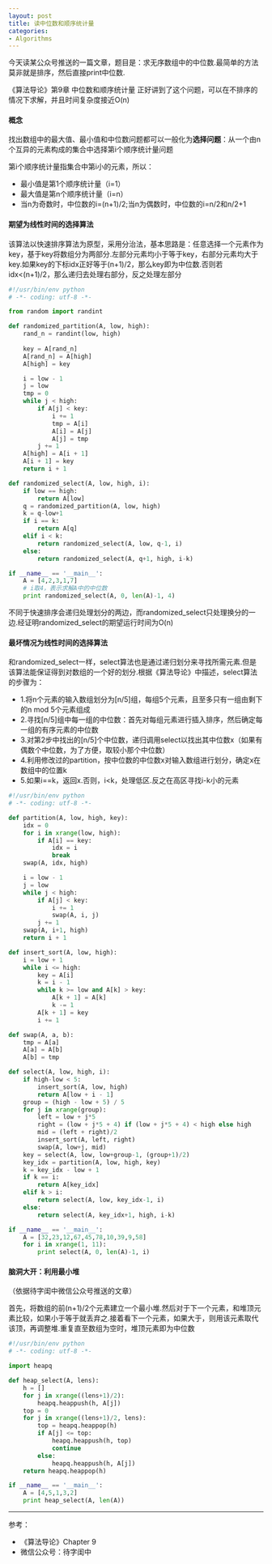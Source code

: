 ```yaml
---
layout: post
title: 读中位数和顺序统计量
categories:
- Algorithms
---
```


今天读某公众号推送的一篇文章，题目是：求无序数组中的中位数.最简单的方法莫非就是排序，然后直接print中位数.

《算法导论》第9章 中位数和顺序统计量 正好讲到了这个问题，可以在不排序的情况下求解，并且时间复杂度接近O(n)

#### 概念

找出数组中的最大值、最小值和中位数问题都可以一般化为**选择问题**：从一个由n个互异的元素构成的集合中选择第i个顺序统计量问题

第i个顺序统计量指集合中第i小的元素，所以：

- 最小值是第1个顺序统计量（i=1）
- 最大值是第n个顺序统计量（i=n）
- 当n为奇数时，中位数的i=(n+1)/2;当n为偶数时，中位数的i=n/2和n/2+1

#### 期望为线性时间的选择算法

该算法以快速排序算法为原型，采用分治法，基本思路是：任意选择一个元素作为key，基于key将数组分为两部分.左部分元素均小于等于key，右部分元素均大于key.如果key的下标idx正好等于(n+1)/2，那么key即为中位数.否则若idx<(n+1)/2，那么递归去处理右部分，反之处理左部分

```python
#!/usr/bin/env python
# -*- coding: utf-8 -*-

from random import randint

def randomized_partition(A, low, high):
    rand_n = randint(low, high)
    
    key = A[rand_n]
    A[rand_n] = A[high]
    A[high] = key

    i = low - 1
    j = low
    tmp = 0
    while j < high:
        if A[j] < key:
            i += 1
            tmp = A[i]
            A[i] = A[j]
            A[j] = tmp
        j += 1
    A[high] = A[i + 1]
    A[i + 1] = key
    return i + 1

def randomized_select(A, low, high, i):
    if low == high:
        return A[low]
    q = randomized_partition(A, low, high)
    k = q-low+1
    if i == k:
        return A[q]
    elif i < k:
        return randomized_select(A, low, q-1, i)
    else:
        return randomized_select(A, q+1, high, i-k)

if __name__ == '__main__':
    A = [4,2,3,1,7]
    # i取4，表示求解A中的中位数
    print randomized_select(A, 0, len(A)-1, 4)
```

不同于快速排序会递归处理划分的两边，而randomized_select只处理换分的一边.经证明randomized_select的期望运行时间为O(n)

#### 最坏情况为线性时间的选择算法

和randomized_select一样，select算法也是通过递归划分来寻找所需元素.但是该算法能保证得到对数组的一个好的划分.根据《算法导论》中描述，select算法的步骤为：

- 1.将n个元素的输入数组划分为[n/5]组，每组5个元素，且至多只有一组由剩下的n mod 5个元素组成
- 2.寻找[n/5]组中每一组的中位数：首先对每组元素进行插入排序，然后确定每一组的有序元素的中位数
- 3.对第2步中找出的[n/5]个中位数，递归调用select以找出其中位数x（如果有偶数个中位数，为了方便，取较小那个中位数）
- 4.利用修改过的partition，按中位数的中位数x对输入数组进行划分，确定x在数组中的位置k
- 5.如果i==k，返回x.否则，i<k，处理低区.反之在高区寻找i-k小的元素

```python
#!/usr/bin/env python
# -*- coding: utf-8 -*-

def partition(A, low, high, key):
    idx = 0
    for i in xrange(low, high):
        if A[i] == key:
            idx = i
            break
    swap(A, idx, high)

    i = low - 1
    j = low
    while j < high:
        if A[j] < key:
            i += 1
            swap(A, i, j)
        j += 1
    swap(A, i+1, high)
    return i + 1

def insert_sort(A, low, high):
    i = low + 1
    while i <= high:
        key = A[i]
        k = i - 1
        while k >= low and A[k] > key:
            A[k + 1] = A[k]
            k -= 1
        A[k + 1] = key
        i += 1

def swap(A, a, b):
    tmp = A[a]
    A[a] = A[b]
    A[b] = tmp

def select(A, low, high, i):
    if high-low < 5:
        insert_sort(A, low, high)
        return A[low + i - 1]
    group = (high - low + 5) / 5
    for j in xrange(group):
        left = low + j*5
        right = (low + j*5 + 4) if (low + j*5 + 4) < high else high
        mid = (left + right)/2
        insert_sort(A, left, right)
        swap(A, low+j, mid)
    key = select(A, low, low+group-1, (group+1)/2)
    key_idx = partition(A, low, high, key)
    k = key_idx - low + 1
    if k == i:
        return A[key_idx]
    elif k > i:
        return select(A, low, key_idx-1, i)
    else:
        return select(A, key_idx+1, high, i-k)

if __name__ == '__main__':
    A = [32,23,12,67,45,78,10,39,9,58]
    for i in xrange(1, 11):
        print select(A, 0, len(A)-1, i)
```

#### 脑洞大开：利用最小堆

（依据待字闺中微信公众号推送的文章）

首先，将数组的前(n+1)/2个元素建立一个最小堆.然后对于下一个元素，和堆顶元素比较，如果小于等于就丢弃之.接着看下一个元素，如果大于，则用该元素取代该顶，再调整堆.重复直至数组为空时，堆顶元素即为中位数

```python
#!/usr/bin/env python
# -*- coding: utf-8 -*-

import heapq

def heap_select(A, lens):
    h = []
    for j in xrange((lens+1)/2):
        heapq.heappush(h, A[j])
    top = 0
    for j in xrange((lens+1)/2, lens):
        top = heapq.heappop(h)
        if A[j] <= top:
            heapq.heappush(h, top)
            continue
        else:
            heapq.heappush(h, A[j])
    return heapq.heappop(h)

if __name__ == '__main__':
    A = [4,5,1,3,2]
    print heap_select(A, len(A))
```

---

参考：

- 《算法导论》Chapter 9
-  微信公众号：待字闺中